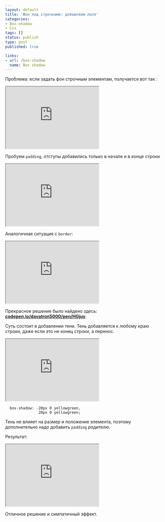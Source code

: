 ```yaml
---
layout: default
title: 'Фон под строчками: добавляем поля'
categories:
- Box-shadow
- Css
tags: []
status: publish
type: post
published: true

links: 
- url: /box-shadow
  name: Box shadow
---
```

Проблема: если задать фон строчным элементам, получается вот так <!--more-->:

<iframe class="jsbin" style="height: 200px" src="http://jsbin.com/IRiheKO/2/embed?output"></iframe>

Пробуем <code>padding</code>, отступы добавились только в начале и в конце строки
<iframe class="jsbin" style="height: 200px" src="http://jsbin.com/IRiheKO/3/embed?output"></iframe>

Аналогичная ситуация с <code>border</code>:
<iframe class="jsbin" style="height: 200px" src="http://jsbin.com/IRiheKO/4/embed?output"></iframe>

Прекрасное решение было найдено здесь: <strong><a href="http://codepen.io/davatron5000/pen/HGjuv">codepen.io/davatron5000/pen/HGjuv</a></strong>.

Суть состоит в добавлении тени. Тень добавляется к любому краю строки, даже если это не конец строки, а перенос.

<iframe class="jsbin" style="height: 200px" src="http://jsbin.com/IRiheKO/7/embed?output"></iframe>

<pre><code class="language-css">  box-shadow: -20px 0 yellowgreen,
               20px 0 yellowgreen;</code></pre>

Тень не влияет на размер и положение элемента, поэтому дополнительно надо добавить <code>padding</code> родителю.

Результат:

<iframe class="jsbin" style="height: 200px" src="http://jsbin.com/IRiheKO/6/embed?output"></iframe>

Отличное решение и симпатичный эффект.

